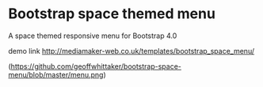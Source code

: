 # Bootstrap space themed menu
A space themed responsive menu for Bootstrap 4.0

demo link http://mediamaker-web.co.uk/templates/bootstrap_space_menu/

(https://github.com/geoffwhittaker/bootstrap-space-menu/blob/master/menu.png)
